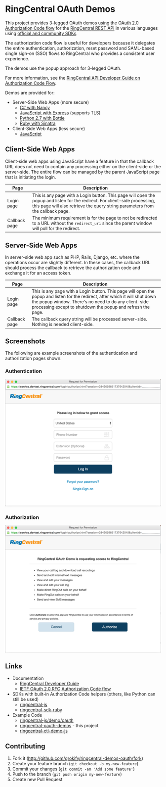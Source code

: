 RingCentral OAuth Demos
=======================

This project provides 3-legged OAuth demos using the [OAuth 2.0](https://tools.ietf.org/html/rfc6749) [Authorization Code flow](https://tools.ietf.org/html/rfc6749#section-1.3.1) for the [RingCentral REST API](https://developers.ringcentral.com) in various languages using [official and community SDKs](https://developer.ringcentral.com/library/sdks.html).

The authorization code flow is useful for developers because it delegates the entire authentication, authorization, reset password and SAML-based single sign-on (SSO) flows to RingCentral who provides a consistent user experience.

The demos use the popup approach for 3-legged OAuth.

For more information, see the [RingCentral API Developer Guide on Authorization Code Flow](https://developer.ringcentral.com/api-docs/latest/index.html#!#AuthorizationCodeFlow).

Demos are provided for:

* Server-Side Web Apps (more secure)
  * [C# with Nancy](https://github.com/grokify/ringcentral-oauth-demos/tree/master/csharp-nancy)
  * [JavaScript with Express](https://github.com/grokify/ringcentral-oauth-demos/tree/master/javascript-express) (supports TLS)
  * [Python 2.7 with Bottle](https://github.com/grokify/ringcentral-oauth-demos/tree/master/python-bottle)
  * [Ruby with Sinatra](https://github.com/grokify/ringcentral-oauth-demos/tree/master/ruby-sinatra)
* Client-Side Web Apps (less secure)
  * [JavaScript](https://github.com/grokify/ringcentral-oauth-demos/tree/master/javascript)

## Client-Side Web Apps

Client-side web apps using JavaScript have a feature in that the callback URL does not need to contain any processing either on the client-side or the server-side. The entire flow can be managed by the parent JavaScript page that is initiating the login.

| Page | Description |
|------|-------------|
| Login page | This is any page with a Login button. This page will open the popup and listen for the redirect. For client-side processing, this page will also retrieve the query string parameters from the callback page. |
| Callback page | The minimum requirement is for the page to not be redirected to a URL without the `redirect_uri` since the parent window will poll for the redirect. |

## Server-Side Web Apps

In server-side web app such as PHP, Rails, Django, etc. where the operations occur are slightly different. In these cases, the callback URL should process the callback to retrieve the authorization code and exchange it for an access token.

| Page | Description |
|------|-------------|
| Login page | This is any page with a Login button. This page will open the popup and listen for the redirect, after which it will shut down the popup window. There's no need to do any client-side processing except to shutdown the popup and refresh the page. |
| Callback page | The callback query string will be processed server-side. Nothing is needed client-side. |

## Screenshots

The following are example screenshots of the authentication and authorization pages shown.

### Authentication

![](images/ringcentral_oauth_authentication.png)

### Authorization

![](images/ringcentral_oauth_authorization.png)

## Links

* Documentation
  * [RingCentral Developer Guide](https://developer.ringcentral.com/api-docs/latest/index.html#!#AuthorizationCodeFlow)
  * [IETF OAuth 2.0 RFC](https://tools.ietf.org/html/rfc6749) [Authorization Code flow](https://tools.ietf.org/html/rfc6749#section-1.3.1)
* SDKs with built-in Authorization Code helpers (others, like Python can still be used)
  * [ringcentral-js](https://github.com/ringcentral/ringcentral-js)
  * [ringcentral-sdk-ruby](https://github.com/grokify/ringcentral-sdk-ruby)
* Example Code
  * [ringcentral-js/demo/oauth](https://github.com/ringcentral/ringcentral-js/tree/5f5197ccb93410d732410127d54449e79ec5c64d/demo/oauth)
  * [ringcentral-oauth-demos](https://github.com/grokify/ringcentral-oauth-demos) - this project
  * [ringcentral-cti-demo-js](https://github.com/ringcentral/ringcentral-cti-demo-js) 

## Contributing

1. Fork it (http://github.com/grokify/ringcentral-demos-oauth/fork)
2. Create your feature branch (`git checkout -b my-new-feature`)
3. Commit your changes (`git commit -am 'Add some feature'`)
4. Push to the branch (`git push origin my-new-feature`)
5. Create new Pull Request
